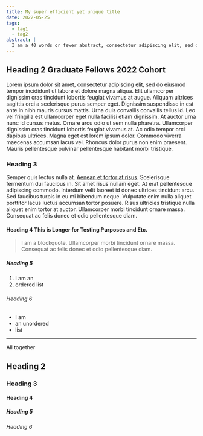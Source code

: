 ```yaml
---
title: My super efficient yet unique title
date: 2022-05-25
tags:
  - tag1
  - tag2
abstract: |
  I am a 40 words or fewer abstract, consectetur adipiscing elit, sed do eiusmod tempor incididunt ut labore et dolore magna aliqua. Ut enim ad minim veniam, quis nostrud exercitation ullamco laboris nisi ut aliquip ex ea commodo consequat.
---  
```


## Heading 2 Graduate Fellows 2022 Cohort

Lorem ipsum dolor sit amet, consectetur adipiscing elit, sed do eiusmod tempor incididunt ut labore et dolore magna aliqua. Elit ullamcorper dignissim cras tincidunt lobortis feugiat vivamus at augue. Aliquam ultrices sagittis orci a scelerisque purus semper eget. Dignissim suspendisse in est ante in nibh mauris cursus mattis. Urna duis convallis convallis tellus id. Leo vel fringilla est ullamcorper eget nulla facilisi etiam dignissim. At auctor urna nunc id cursus metus. Ornare arcu odio ut sem nulla pharetra. Ullamcorper dignissim cras tincidunt lobortis feugiat vivamus at. Ac odio tempor orci dapibus ultrices. Magna eget est lorem ipsum dolor. Commodo viverra maecenas accumsan lacus vel. Rhoncus dolor purus non enim praesent. Mauris pellentesque pulvinar pellentesque habitant morbi tristique.


### Heading 3

Semper quis lectus nulla at. [Aenean et tortor at risus](#). Scelerisque fermentum dui faucibus in. Sit amet risus nullam eget. At erat pellentesque adipiscing commodo. Interdum velit laoreet id donec ultrices tincidunt arcu. Sed faucibus turpis in eu mi bibendum neque. Vulputate enim nulla aliquet porttitor lacus luctus accumsan tortor posuere. Risus ultricies tristique nulla aliquet enim tortor at auctor. Ullamcorper morbi tincidunt ornare massa. Consequat ac felis donec et odio pellentesque diam.

#### Heading 4 This is Longer for Testing Purposes and Etc.
> I am a blockquote. Ullamcorper morbi tincidunt ornare massa. Consequat ac felis donec et odio pellentesque diam.

##### Heading 5

1. I am an
2. ordered list


###### Heading 6

- I am
- an unordered
- list

<hr>

All together

## Heading 2
### Heading 3
#### Heading 4
##### Heading 5
###### Heading 6
